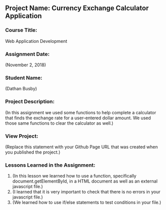 ## Project Name:  Currency Exchange Calculator Application

### Course Title:
Web Application Development

### Assignment Date:  
(November 2, 2018)

### Student Name:  
(Dathan Busby)

### Project Description:
(In this assignment we used some functions to help complete a calculator that finds the exchange rate for a user-entered dollar amount. We used those same functions to clear the calculator as well.)

### View Project:
(Replace this statement with your Github Page URL that was created when you 
 published the project.)

### Lessons Learned in the Assignment:
1. (In this lesson we learned how to use a function, specifically document.getElementById, in a HTML document as well as an external javascript file.)
2. (I learned that it is very important to check that there is no errors in your javascript file.)
3. (We learned how to use if/else statements to test conditions in your file.)


